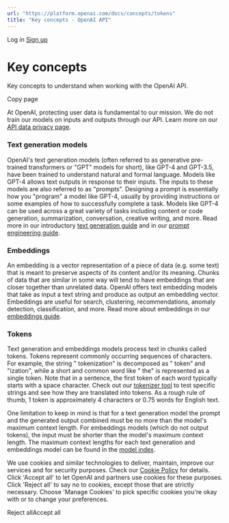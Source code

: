 ```yaml
---
url: "https://platform.openai.com/docs/concepts/tokens"
title: "Key concepts - OpenAI API"
---
```


Log in [Sign up](https://platform.openai.com/signup)

# Key concepts

Key concepts to understand when working with the OpenAI API.

Copy page

At OpenAI, protecting user data is fundamental to our mission. We do not train our
models on inputs and outputs through our API. Learn more on our
[API data privacy page](https://openai.com/api-data-privacy).

### Text generation models

OpenAI's text generation models (often referred to as generative pre-trained transformers or "GPT" models for short), like GPT-4 and GPT-3.5, have been trained to understand natural and formal language. Models like GPT-4 allows text outputs in response to their inputs. The inputs to these models are also referred to as "prompts". Designing a prompt is essentially how you "program" a model like GPT-4, usually by providing instructions or some examples of how to successfully complete a task. Models like GPT-4 can be used across a great variety of tasks including content or code generation, summarization, conversation, creative writing, and more. Read more in our introductory [text generation guide](https://platform.openai.com/docs/guides/text-generation) and in our [prompt engineering guide](https://platform.openai.com/docs/guides/prompt-engineering).

### Embeddings

An embedding is a vector representation of a piece of data (e.g. some text) that is meant to preserve aspects of its content and/or its meaning. Chunks of data that are similar in some way will tend to have embeddings that are closer together than unrelated data. OpenAI offers text embedding models that take as input a text string and produce as output an embedding vector. Embeddings are useful for search, clustering, recommendations, anomaly detection, classification, and more. Read more about embeddings in our [embeddings guide](https://platform.openai.com/docs/guides/embeddings).

### Tokens

Text generation and embeddings models process text in chunks called tokens. Tokens represent commonly occurring sequences of characters. For example, the string " tokenization" is decomposed as " token" and "ization", while a short and common word like " the" is represented as a single token. Note that in a sentence, the first token of each word typically starts with a space character. Check out our [tokenizer tool](https://platform.openai.com/tokenizer) to test specific strings and see how they are translated into tokens. As a rough rule of thumb, 1 token is approximately 4 characters or 0.75 words for English text.

One limitation to keep in mind is that for a text generation model the prompt and the generated output combined must be no more than the model's maximum context length. For embeddings models (which do not output tokens), the input must be shorter than the model's maximum context length. The maximum context lengths for each text generation and embeddings model can be found in the [model index](https://platform.openai.com/docs/models).

We use cookies and similar technologies to deliver, maintain, improve our services and for security purposes. Check our [Cookie Policy](https://openai.com/policies/cookie-policy) for details. Click 'Accept all' to let OpenAI and partners use cookies for these purposes. Click 'Reject all' to say no to cookies, except those that are strictly necessary. Choose 'Manage Cookies' to pick specific cookies you're okay with or to change your preferences.

Reject allAccept all